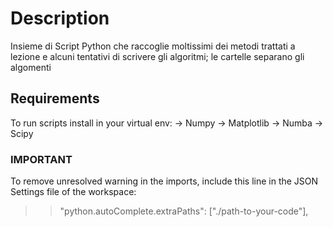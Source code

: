 # Description

Insieme di Script Python che raccoglie moltissimi dei metodi trattati a lezione e alcuni tentativi di scrivere gli algoritmi; le cartelle separano gli algomenti

## Requirements

To run scripts install in your virtual env:
-> Numpy
-> Matplotlib
-> Numba
-> Scipy

### IMPORTANT

To remove unresolved warning in the imports, include this line in the JSON Settings file of the workspace:
>> "python.autoComplete.extraPaths": ["./path-to-your-code"],
